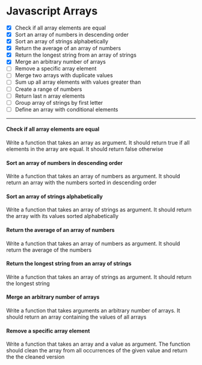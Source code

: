 # Javascript Arrays

- [x] Check if all array elements are equal
- [x] Sort an array of numbers in descending order
- [x] Sort an array of strings alphabetically
- [x] Return the average of an array of numbers
- [x] Return the longest string from an array of strings
- [x] Merge an arbitrary number of arrays
- [ ] Remove a specific array element
- [ ] Merge two arrays with duplicate values
- [ ] Sum up all array elements with values greater than
- [ ] Create a range of numbers
- [ ] Return last n array elements
- [ ] Group array of strings by first letter
- [ ] Define an array with conditional elements

***

#### Check if all array elements are equal
Write a function that takes an array as argument. It should return true if all elements in the array are equal. It should return false otherwise

#### Sort an array of numbers in descending order
Write a function that takes an array of numbers as argument. It should return an array with the numbers sorted in descending order

#### Sort an array of strings alphabetically
Write a function that takes an array of strings as argument. It should return the array with its values sorted alphabetically

#### Return the average of an array of numbers
Write a function that takes an array of numbers as argument. It should return the average of the numbers

#### Return the longest string from an array of strings
Write a function that takes an array of strings as argument. It should return the longest string

#### Merge an arbitrary number of arrays
Write a function that takes arguments an arbitrary number of arrays. It should return an array containing the values of all arrays

#### Remove a specific array element
Write a function that takes an array and a value as argument. The function should clean the array from all occurrences of the given value and return the the cleaned version